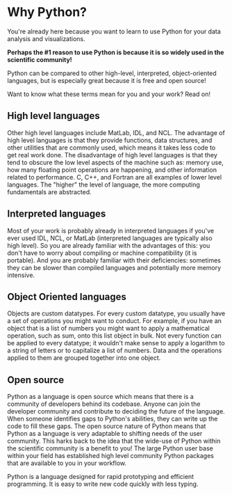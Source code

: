 # Why Python?

You're already here because you want to learn to use Python for your data analysis and visualizations.

**Perhaps the #1 reason to use Python is because it is so widely used in the scientific community!**

Python can be compared to other high-level, interpreted, object-oriented languages, but is especially great because it is free and open source!

Want to know what these terms mean for you and your work? Read on!

## High level languages

Other high level languages include MatLab, IDL, and NCL. The advantage of high level languages is that they provide functions, data structures, and other utilities that are commonly used, which means it takes less code to get real work done. The disadvantage of high level languages is that they tend to obscure the low level aspects of the machine such as: memory use, how many floating point operations are happening, and other information related to performance. C, C++, and Fortran are all examples of lower level languages. The "higher" the level of language, the more computing fundamentals are abstracted.

## Interpreted languages

Most of your work is probably already in interpreted languages if you've ever used IDL, NCL, or MatLab (interpreted languages are typically also high level). So you are already familiar with the advantages of this: you don't have to worry about compiling or machine compatibility (it is portable). And you are probably familiar with their deficiencies: sometimes they can be slower than compiled languages and potentially more memory intensive.

## Object Oriented languages

Objects are custom datatypes. For every custom datatype, you usually have a set of operations you might want to conduct. For example, if you have an object that is a list of numbers you might want to apply a mathematical operation, such as sum, onto this list object in bulk. Not every function can be applied to every datatype; it wouldn't make sense to apply a logarithm to a string of letters or to capitalize a list of numbers. Data and the operations applied to them are grouped together into one object.

## Open source

Python as a language is open source which means that there is a community of developers behind its codebase. Anyone can join the developer community and contribute to deciding the future of the language. When someone identifies gaps to Python's abilities, they can write up the code to fill these gaps. The open source nature of Python means that Python as a language is very adaptable to shifting needs of the user community. This harks back to the idea that the wide-use of Python within the scientific community is a benefit to you! The large Python user base within your field has established high level community Python packages that are available to you in your workflow.

Python is a language designed for rapid prototyping and efficient programming. It is easy to write new code quickly with less typing.
